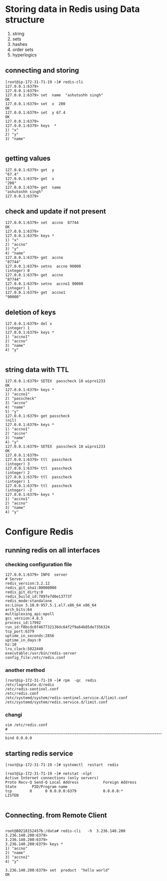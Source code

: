 # Storing data in Redis using Data structure

<ol>
  
  <li> string </li>
  <li> sets </li>
  <li> hashes </li>
  <li> order sets </li>
  <li> hyperlogics </li>
  
 </ol>
 
 ## connecting and storing 
 
 ```
 [root@ip-172-31-71-19 ~]# redis-cli  
127.0.0.1:6379> 
127.0.0.1:6379> 
127.0.0.1:6379> set  name  "ashutoshh singh"
OK
127.0.0.1:6379> set  x  200
OK
127.0.0.1:6379> set  y 67.4
OK
127.0.0.1:6379> 
127.0.0.1:6379> keys  * 
1) "x"
2) "y"
3) "name"


```

## getting values
```
127.0.0.1:6379> get  y
"67.4"
127.0.0.1:6379> get  x
"200"
127.0.0.1:6379> get  name
"ashutoshh singh"
127.0.0.1:6379> 

```

## check and update if not present 

```
127.0.0.1:6379> set  accno  87744
OK
127.0.0.1:6379> 
127.0.0.1:6379> keys * 
1) "x"
2) "accno"
3) "y"
4) "name"
127.0.0.1:6379> get  accno
"87744"
127.0.0.1:6379> setnx  accno 90000
(integer) 0
127.0.0.1:6379> get  accno
"87744"
127.0.0.1:6379> setnx  accno1 90000
(integer) 1
127.0.0.1:6379> get  accno1
"90000"

```

## deletion of keys

```
127.0.0.1:6379> del x 
(integer) 1
127.0.0.1:6379> keys *
1) "accno1"
2) "accno"
3) "name"
4) "y"


```
## string data with TTL 

```
127.0.0.1:6379> SETEX  passcheck 10 wipro1233
OK
127.0.0.1:6379> keys * 
1) "accno1"
2) "passcheck"
3) "accno"
4) "name"
5) "y"
127.0.0.1:6379> get passcheck
(nil)
127.0.0.1:6379> keys * 
1) "accno1"
2) "accno"
3) "name"
4) "y"
127.0.0.1:6379> SETEX  passcheck 10 wipro1233
OK
127.0.0.1:6379> 
127.0.0.1:6379> ttl  passcheck 
(integer) 3
127.0.0.1:6379> ttl  passcheck 
(integer) 2
127.0.0.1:6379> ttl  passcheck 
(integer) 1
127.0.0.1:6379> ttl  passcheck 
(integer) -2
127.0.0.1:6379> keys * 
1) "accno1"
2) "accno"
3) "name"
4) "y"

```

# Configure Redis 

## running redis on all interfaces

### checking configuration file

```
127.0.0.1:6379> INFO  server 
# Server
redis_version:3.2.12
redis_git_sha1:00000000
redis_git_dirty:0
redis_build_id:7897e7d0e13773f
redis_mode:standalone
os:Linux 3.10.0-957.5.1.el7.x86_64 x86_64
arch_bits:64
multiplexing_api:epoll
gcc_version:4.8.5
process_id:17992
run_id:f0bcdc0f467732136dc64f2f9a64b85de7356324
tcp_port:6379
uptime_in_seconds:2856
uptime_in_days:0
hz:10
lru_clock:5022440
executable:/usr/bin/redis-server
config_file:/etc/redis.conf

```

### another method 
```
[root@ip-172-31-71-19 ~]# rpm  -qc  redis
/etc/logrotate.d/redis
/etc/redis-sentinel.conf
/etc/redis.conf
/etc/systemd/system/redis-sentinel.service.d/limit.conf
/etc/systemd/system/redis.service.d/limit.conf

```

###   changi

```
vim /etc/redis.conf 
# ~~~~~~~~~~~~~~~~~~~~~~~~~~~~~~~~~~~~~~~~~~~~~~~~~~~~~~~~~~~~~~~~~~~~~~~~
bind 0.0.0.0

```

## starting redis service

```
[root@ip-172-31-71-19 ~]# systemctl  restart  redis

[root@ip-172-31-71-19 ~]# netstat -nlpt
Active Internet connections (only servers)
Proto Recv-Q Send-Q Local Address           Foreign Address         State       PID/Program name    
tcp        0      0 0.0.0.0:6379            0.0.0.0:*               LISTEN     


```
  
## Connecting. from Remote Client

```

root@80218152457b:/data# redis-cli   -h  3.236.140.200
3.236.140.200:6379> 
3.236.140.200:6379> 
3.236.140.200:6379> keys * 
1) "accno"
2) "name"
3) "accno1"
4) "y"

3.236.140.200:6379> set  product  "hello world"
OK

```

